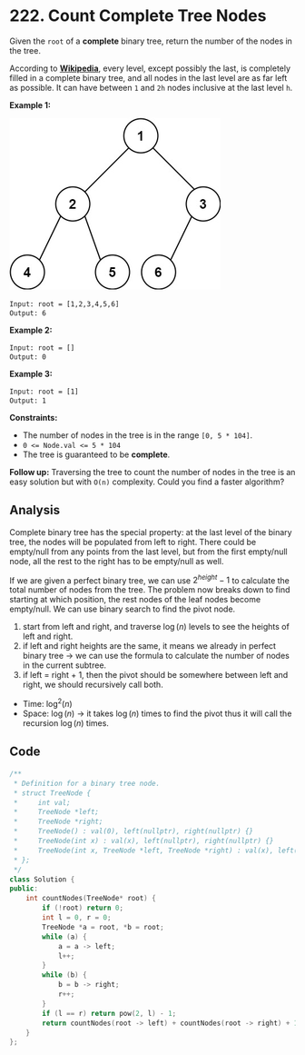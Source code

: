# 222. Count Complete Tree Nodes

Given the `root` of a **complete** binary tree, return the number of the nodes in the tree.

According to **[Wikipedia](http://en.wikipedia.org/wiki/Binary_tree#Types_of_binary_trees)**, every level, except possibly the last, is completely filled in a complete binary tree, and all nodes in the last level are as far left as possible. It can have between `1` and `2h` nodes inclusive at the last level `h`.

 

**Example 1:**

![img](resources/222.jpg)

```
Input: root = [1,2,3,4,5,6]
Output: 6
```

**Example 2:**

```
Input: root = []
Output: 0
```

**Example 3:**

```
Input: root = [1]
Output: 1
```

 

**Constraints:**

- The number of nodes in the tree is in the range `[0, 5 * 104]`.
- `0 <= Node.val <= 5 * 104`
- The tree is guaranteed to be **complete**.

 

**Follow up:** Traversing the tree to count the number of nodes in the tree is an easy solution but with `O(n)` complexity. Could you find a faster algorithm?

## Analysis

Complete binary tree has the special property: at the last level of the binary tree, the nodes will be populated from left to right. There could be empty/null from any points from the last level, but from the first empty/null node, all the rest to the right has to be empty/null as well.

If we are given a perfect binary tree, we can use $2^{height} - 1$ to calculate the total number of nodes from the tree. The problem now breaks down to find starting at which position, the rest nodes of the leaf nodes become empty/null. We can use binary search to find the pivot node.

1. start from left and right, and traverse $\log(n)$ levels to see the heights of left and right.
2. if left and right heights are the same, it means we already in perfect binary tree -> we can use the formula to calculate the number of nodes in the current subtree.
3. if left = right + 1, then the pivot should be somewhere between left and right, we should recursively call both.

* Time: $\log^2 (n)$
* Space: $\log(n)$ -> it takes $\log(n)$ times to find the pivot thus it will call the recursion $\log(n)$ times.

## Code

```c++
/**
 * Definition for a binary tree node.
 * struct TreeNode {
 *     int val;
 *     TreeNode *left;
 *     TreeNode *right;
 *     TreeNode() : val(0), left(nullptr), right(nullptr) {}
 *     TreeNode(int x) : val(x), left(nullptr), right(nullptr) {}
 *     TreeNode(int x, TreeNode *left, TreeNode *right) : val(x), left(left), right(right) {}
 * };
 */
class Solution {
public:
    int countNodes(TreeNode* root) {
        if (!root) return 0;
        int l = 0, r = 0;
        TreeNode *a = root, *b = root;
        while (a) {
            a = a -> left;
            l++;
        }
        while (b) {
            b = b -> right;
            r++;
        }
        if (l == r) return pow(2, l) - 1;
        return countNodes(root -> left) + countNodes(root -> right) + 1;
    }
};
```

